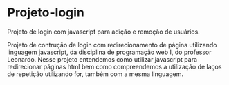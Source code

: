 # Projeto-login
Projeto de login com javascript para adição e remoção de usuários.

Projeto de contrução de login com redirecionamento de página utilizando linguagem javascript, da disciplina de programação web I, do professor Leonardo.
Nesse projeto entendemos como utilizar javascript para redirecionar páginas html bem como compreendemos a utilização de laços de repetição utilizando for, também com a mesma linguagem.